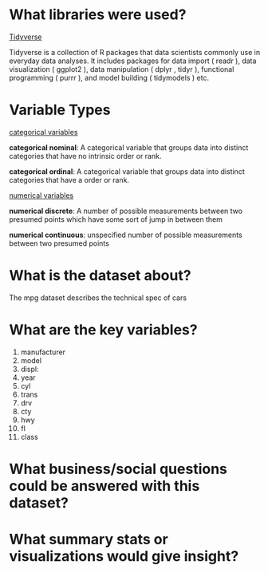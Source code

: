 # What libraries were used?

<ins> Tidyverse </ins>

Tidyverse is a collection of R packages that data scientists commonly use in everyday data analyses. It includes packages for data import ( readr ), data visualization ( ggplot2 ), data manipulation ( dplyr , tidyr ), functional programming ( purrr ), and model building ( tidymodels ) etc.

# Variable Types

<ins> categorical variables </ins>

**categorical nominal**: A categorical variable that groups data into distinct categories that have no intrinsic order or rank.

**categorical ordinal**: A categorical variable that groups data into distinct categories that have a order or rank.

<ins> numerical variables </ins>

**numerical discrete**: A number of possible measurements between two presumed points which have some sort of jump in between them

**numerical continuous**: unspecified number of possible measurements between two presumed points

# What is the dataset about?

The mpg dataset describes the technical spec of cars

# What are the key variables?

1. manufacturer
2. model
3. displ:
4. year
5. cyl
6. trans
7. drv
8. cty
9. hwy
10. fl
11. class 

# What business/social questions could be answered with this dataset?

# What summary stats or visualizations would give insight?
